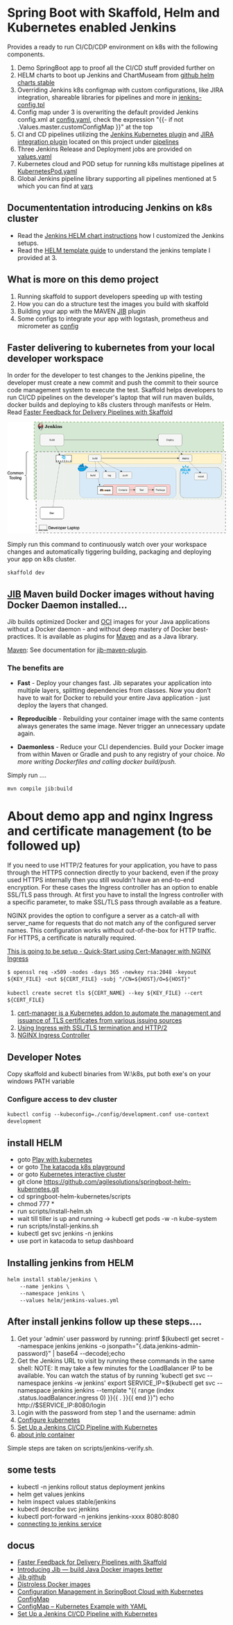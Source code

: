 # Spring Boot with Skaffold, Helm and Kubernetes enabled Jenkins
Provides a ready to run CI/CD/CDP environment on k8s with the following components.

1. Demo SpringBoot app to proof all the CI/CD stuff provided further on
2. HELM charts to boot up Jenkins and ChartMuseam from [github helm charts stable](https://github.com/helm/charts/tree/master/stable)
3. Overriding Jenkins k8s configmap with custom configurations, like JIRA integration, shareable libraries for pipelines and more in [jenkins-config.tpl](./jenkins/templates/jenkins-config.tpl)
4. Config map under 3 is overwriting the default provided Jenkins config.xml at [config.yaml](https://github.com/helm/charts/blob/master/stable/jenkins/templates/config.yaml), check the expression "{{- if not .Values.master.customConfigMap }}" at the top
5. CI and CD pipelines utilizing the [Jenkins Kubernetes plugin](https://hub.kubeapps.com/charts/stable/jenkins) and [JIRA integration plugin](https://jenkinsci.github.io/jira-steps-plugin/) located on this project under [pipelines](./pipelines)
6. Three Jenkins Release and Deployment jobs are provided on [values.yaml](./jenkins/values.yaml)
6. Kubernetes cloud and POD setup for running k8s multistage pipelines at [KubernetesPod.yaml](./pipelines/KubernetesPod.yaml)
7. Global Jenkins pipeline library supporting all pipelines mentioned at 5 which you can find at [vars](./vars)

## Documententation introducing Jenkins on k8s cluster

* Read the [Jenkins HELM chart instructions](https://github.com/helm/charts/tree/master/stable/jenkins) how I customized the Jenkins setups.
* Read the [HELM template guide](https://helm.sh/docs/chart_template_guide/) to understand the jenkins template I provided at 3.

## What is more on this demo project

1. Running skaffold to support developers speeding up with testing
2. How you can do a structure test the images you build with skaffold
3. Building your app with the MAVEN [JIB](https://github.com/GoogleContainerTools/jib) plugin
4. Some configs to integrate your app with logstash, prometheus and micrometer as [config](./config)

## Faster delivering to kubernetes from your local developer workspace
In order for the developer to test changes to the Jenkins pipeline, the developer must create a new commit and push the commit to their source code management system to execute the test. Skaffold helps developers to run
CI/CD pipelines on the developer's laptop that will run maven builds, docker builds and deploying to k8s clusters through manifests or Helm. Read [Faster Feedback for Delivery Pipelines with Skaffold](https://www.liatrio.com/blog/delivery-pipelines-with-skaffold)

![SCC](pics/skaffold.png)

Simply run this command to continuously watch over your workspace changes and automatically tiggering building, packaging and deploying your app on k8s cluster.

```
skaffold dev
```

## [JIB](https://github.com/GoogleContainerTools/jib) Maven build Docker images without having Docker Daemon installed...

Jib builds optimized Docker and [OCI](https://github.com/opencontainers/image-spec) images for your Java applications without a Docker daemon - and without deep mastery of Docker best-practices. It is available as plugins for [Maven](https://github.com/GoogleContainerTools/jib/tree/master/jib-maven-plugin) and as a Java library.

[Maven](https://maven.apache.org/): See documentation for [jib-maven-plugin](https://github.com/GoogleContainerTools/jib/tree/master/jib-maven-plugin).

### The benefits are

* **Fast** - Deploy your changes fast. Jib separates your application into multiple layers, splitting dependencies from classes. Now you don’t have to wait for Docker to rebuild your entire Java application - just deploy the layers that changed.

* **Reproducible** - Rebuilding your container image with the same contents always generates the same image. Never trigger an unnecessary update again.

* **Daemonless** - Reduce your CLI dependencies. Build your Docker image from within Maven or Gradle and push to any registry of your choice. *No more writing Dockerfiles and calling docker build/push.*

Simply run ....

```
mvn compile jib:build
```


# About demo app and nginx Ingress and certificate management (to be followed up)
If you need to use HTTP/2 features for your application, you have to pass through the HTTPS connection directly to your backend, even if the proxy used HTTPS internally then you still wouldn't have an end-to-end encryption. For these cases the Ingress controller has an option to enable SSL/TLS pass through. At first you have to install the Ingress controller with a specific parameter, to make SSL/TLS pass through available as a feature.

NGINX provides the option to configure a server as a catch-all with server_name for requests that do not match any of the configured server names. This configuration works without out-of-the-box for HTTP traffic. For HTTPS, a certificate is naturally required.

[This is going to be setup - Quick-Start using Cert-Manager with NGINX Ingress](https://docs.cert-manager.io/en/latest/tutorials/acme/quick-start/)

```
$ openssl req -x509 -nodes -days 365 -newkey rsa:2048 -keyout ${KEY_FILE} -out ${CERT_FILE} -subj "/CN=${HOST}/O=${HOST}"

kubectl create secret tls ${CERT_NAME} --key ${KEY_FILE} --cert ${CERT_FILE}

```
1. [cert-manager is a Kubernetes addon to automate the management and issuance of TLS certificates from various issuing sources](https://github.com/jetstack/cert-manager/tree/master/deploy/charts/cert-manager)
2. [Using Ingress with SSL/TLS termination and HTTP/2](https://www.thenativeweb.io/blog/2018-07-03-16-17-kubernetes-using-ingress-with-ssl-tls-termination-and-http2/#passing-through-https-and-http%2F2-with-ingress)
3. [NGINX Ingress Controller](https://kubernetes.github.io/ingress-nginx/user-guide/tls/)


## Developer Notes

Copy skaffold and kubectl binaries from W:\k8s, put both exe's on your windows PATH variable

### Configure access to dev cluster

```
kubectl config --kubeconfig=./config/development.conf use-context development

```

## install HELM

* goto [Play with kubernetes](https://labs.play-with-k8s.com/)
* or goto [The katacoda k8s playground](https://www.katacoda.com/courses/kubernetes/launch-single-node-cluster)
* or goto [Kubernetes interactive cluster](https://kubernetes.io/docs/tutorials/kubernetes-basics/create-cluster/cluster-interactive/)
* git clone https://github.com/agilesolutions/springboot-helm-kubernetes.git
* cd springboot-helm-kubernetes/scripts
* chmod 777 *
* run scripts/install-helm.sh
* wait till tiller is up and running -> kubectl get pods -w -n kube-system
* run scripts/install-jenkins.sh
* kubectl get svc jenkins -n jenkins
* use port in katacoda to setup dashboard

## Installing jenkins from HELM

```
helm install stable/jenkins \
    --name jenkins \
    --namespace jenkins \
    --values helm/jenkins-values.yml
```

## After install jenkins follow up these steps....

1. Get your 'admin' user password by running:
  printf $(kubectl get secret --namespace jenkins jenkins -o jsonpath="{.data.jenkins-admin-password}" | base64 --decode);echo
2. Get the Jenkins URL to visit by running these commands in the same shell:
  NOTE: It may take a few minutes for the LoadBalancer IP to be available.
        You can watch the status of by running 'kubectl get svc --namespace jenkins -w jenkins'
  export SERVICE_IP=$(kubectl get svc --namespace jenkins jenkins --template "{{ range (index .status.loadBalancer.ingress 0) }}{{ . }}{{ end }}")
  echo http://$SERVICE_IP:8080/login
3. Login with the password from step 1 and the username: admin
4. [Configure kubernetes](https://www.blazemeter.com/blog/how-to-setup-scalable-jenkins-on-top-of-a-kubernetes-cluster/)
5. [Set Up a Jenkins CI/CD Pipeline with Kubernetes](https://akomljen.com/set-up-a-jenkins-ci-cd-pipeline-with-kubernetes/)
6. [about jnlp container](https://www.twistlock.com/2018/07/24/jenkins-pipeline-kubernetes-building-containers-integrating-security/)


Simple steps are taken on scripts/jenkins-verify.sh.

## some tests

* kubectl -n jenkins rollout status deployment jenkins 
* helm get values jenkins
* helm inspect values stable/jenkins
* kubectl describe svc jenkins
* kubectl port-forward -n jenkins jenkins-xxxx 8080:8080
* [connecting to jenkins service](https://kubernetes.io/docs/concepts/services-networking/connect-applications-service/)


## docus

* [Faster Feedback for Delivery Pipelines with Skaffold](https://www.liatrio.com/blog/delivery-pipelines-with-skaffold)
* [Introducing Jib — build Java Docker images better ](https://cloudplatform.googleblog.com/2018/07/introducing-jib-build-java-docker-images-better.html)
* [Jib github](https://github.com/GoogleContainerTools/jib)
* [Distroless Docker images](https://github.com/GoogleContainerTools/distroless)
* [Configuration Management in SpringBoot Cloud with Kubernetes ConfigMap](https://medium.com/codeops/configuration-management-in-springboot-cloud-with-kubernetes-configmap-b1f180fbdfec)
* [ConfigMap – Kubernetes Example with YAML](https://matthewpalmer.net/kubernetes-app-developer/articles/configmap-example-yaml.html)
* [Set Up a Jenkins CI/CD Pipeline with Kubernetes](https://akomljen.com/set-up-a-jenkins-ci-cd-pipeline-with-kubernetes/)
